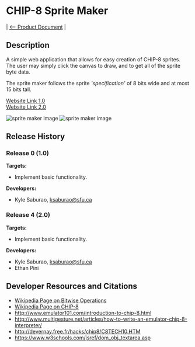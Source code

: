 # CHIP-8 Sprite Maker

| [<-- Product Document](../Product-Document.md) |

## Description

A simple web application that allows for easy creation of CHIP-8 sprites.
The user may simply click the canvas to draw, and to get all of the sprite byte data.

The sprite maker follows the sprite *'specification'* of 8 bits wide and at most 15 bits tall.

[Website Link 1.0](https://macedir.github.io/CHIP8-SpriteMaker/)  
[Website Link 2.0](https://chip.netlify.com/tools/sprite-editor)

![sprite maker image](../images/sprite-maker.jpg)
![sprite maker image](../images/sprite-maker-2.png)

## Release History

### Release 0 (1.0)

**Targets:**  

- Implement basic functionality.

**Developers:**  

- Kyle Saburao, ksaburao@sfu.ca

### Release 4 (2.0)

**Targets:**  

- Implement basic functionality.

**Developers:**  

- Kyle Saburao, ksaburao@sfu.ca
- Ethan Pini

## Developer Resources and Citations

- [Wikipedia Page on Bitwise Operations](https://en.wikipedia.org/wiki/Bitwise_operation)
- [Wikipedia Page on CHIP-8](https://en.wikipedia.org/wiki/CHIP-8)
- <http://www.emulator101.com/introduction-to-chip-8.html>
- <http://www.multigesture.net/articles/how-to-write-an-emulator-chip-8-interpreter/>
- <http://devernay.free.fr/hacks/chip8/C8TECH10.HTM>
- <https://www.w3schools.com/jsref/dom_obj_textarea.asp>
